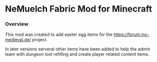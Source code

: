 # NeMuelch Fabric Mod for Minecraft
### Overview
This mod was created to add easter egg items for the https://forum.mc-medieval.de/ project.

In later versions serveral other items have been added to help the admin team with dungeon loot refilling and create player related content items.
